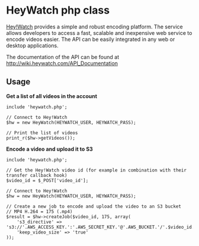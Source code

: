 HeyWatch php class
=============

[Hey!Watch](http://heywatch.com) provides a simple and robust encoding platform. The service allows developers to access a fast, scalable and inexpensive web service to encode videos easier. The API can be easily integrated in any web or desktop applications.

The documentation of the API can be found at http://wiki.heywatch.com/API_Documentation

Usage
-------------

**Get a list of all videos in the account**

    include 'heywatch.php';
    
    // Connect to Hey!Watch
    $hw = new HeyWatch(HEYWATCH_USER, HEYWATCH_PASS);
    
    // Print the list of videos
    print_r($hw->getVideos());

**Encode a video and upload it to S3**

    include 'heywatch.php';
    
    // Get the Hey!Watch video id (for example in combination with their transfer callback hook)
    $video_id = $_POST['video_id'];
    
    // Connect to Hey!Watch
    $hw = new HeyWatch(HEYWATCH_USER, HEYWATCH_PASS);

    // Create a new job to encode and upload the video to an S3 bucket
    // MP4 H.264 = 175 (.mp4)
    $result = $hw->createJob($video_id, 175, array(
        's3_directive' => 's3://'.AWS_ACCESS_KEY.':'.AWS_SECRET_KEY.'@'.AWS_BUCKET.'/'.$video_id.'.mp4',
        'keep_video_size' => 'true'
    ));